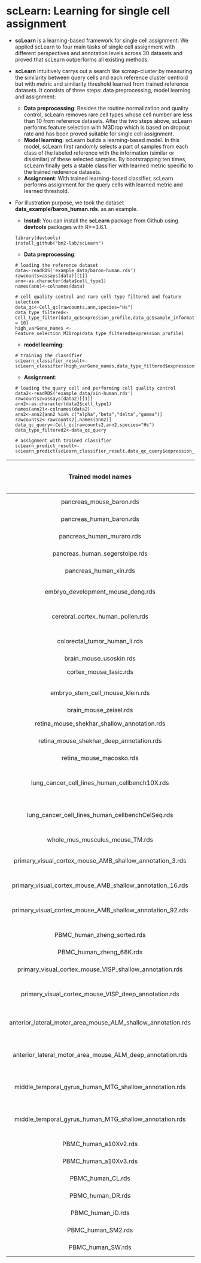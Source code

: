 # **scLearn: Learning for single cell assignment**

* **scLearn** is a learning-based framework for single cell assignment. We applied scLearn to four main tasks of single cell assignment with different perspectives and annotation levels across 30 datasets and proved that scLearn outperforms all existing methods.
* **scLearn** intuitively carrys out a search like scmap-cluster by measuring the similarity between query cells and each reference cluster centroid but with metric and similarity threshold learned from trained reference datasets. It consists of three steps: data preprocessing, model learning and assignment:
  * **Data preprocessing**: Besides the routine normalization and quality control, scLearn removes rare cell types whose cell number are less than 10 from reference datasets. After the two steps above, scLearn performs feature selection with M3Drop which is based on dropout rate and has been proved suitable for single cell assignment.
  * **Model learning**: scLearn builds a learning-based model. In this model, scLearn first randomly selects a part of samples from each class of the labeled reference with the information (similar or dissimilar) of these selected samples. By bootstrapping ten times, scLearn finally gets a stable classifier with learned metric specific to the trained rederence datasets.
  * **Assignment**: With trained learning-based classifier, scLearn performs assignment for the query cells with learned metric and learned threshold.
  


* For illustration purpose, we took the dataset **data_example/baron_human.rds**. as an example.
    * **Install**: You can install the **scLearn** package from Github using **devtools** packages with R>=3.6.1.
    ```
    library(devtools)
    install_github("bm2-lab/scLearn")
    ```
    * **Data preprocessing**:
    ```
    # loading the reference dataset
    data<-readRDS('example_data/baron-human.rds')
    rawcounts=assays(data)[[1]]
    ann<-as.character(data$cell_type1)
    names(ann)<-colnames(data)
    
    # cell quality control and rare cell type filtered and feature selection
    data_qc<-Cell_qc(rawcounts,ann,species="Hs")
    data_type_filtered<-Cell_type_filter(data_qc$expression_profile,data_qc$sample_information,min_cell_number = 10)
    high_varGene_names <- Feature_selection_M3Drop(data_type_filtered$expression_profile)
    ```
    
    * **model learning**:
    ```
    # training the classifier
    scLearn_classifier_result<-scLearn_classifier(high_varGene_names,data_type_filtered$expression_profile,data_type_filtered$sample_information)
    ```
    
    * **Assignment**:
    ```
    # loading the quary cell and performing cell quality control
    data2<-readRDS('example_data/xin-human.rds')
    rawcounts2=assays(data2)[[1]]
    ann2<-as.character(data2$cell_type1)
    names(ann2)<-colnames(data2)
    ann2<-ann2[ann2 %in% c("alpha","beta","delta","gamma")]
    rawcounts2<-rawcounts2[,names(ann2)]
    data_qc_query<-Cell_qc(rawcounts2,ann2,species="Hs")
    data_type_filtered2<-data_qc_query
    
    # assignment with trained classifier
    scLearn_predict_result<-scLearn_predict(scLearn_classifier_result,data_qc_query$expression_profile)
    
    ```

| Trained model names | Description | No. of cell types | corresponding dataset | PMID |
| :------: | :------: | :------: | :------: | :------: |
| pancreas_mouse_baron.rds | Mouse pancreas |  | Baron |  |
| pancreas_human_baron.rds | Human pancreas |  | Baron |  |
| pancreas_human_muraro.rds | Human pancreas |  | Muraro |  |
| pancreas_human_segerstolpe.rds | Human pancreas |  | Segerstolpe |  |
| pancreas_human_xin.rds | Human pancreas |  | Xin |  |
| embryo_development_mouse_deng.rds | Mouse embryo development |  | Deng |  |
| cerebral_cortex_human_pollen.rds | Human cerebral cortex |  | Pollen |  |
| colorectal_tumor_human_li.rds | Human colorectal tumors |  | Li |  |
| brain_mouse_usoskin.rds | Mouse brain |  | Usoskin |  |
| cortex_mouse_tasic.rds | Mouse cortex |  | Tasic |  |
| embryo_stem_cell_mouse_klein.rds | Mouse embryo stem cells |  | Klein |  |
| brain_mouse_zeisel.rds | Mouse brain |  | Zeisel |  |
| retina_mouse_shekhar_shallow_annotation.rds | Mouse retina |  | Shekhar |  |
| retina_mouse_shekhar_deep_annotation.rds | Mouse retina |  | Shekhar |  |
| retina_mouse_macosko.rds | Mouse retina |  | Macosko |  |
| lung_cancer_cell_lines_human_cellbench10X.rds | Mixture of five human lung cancer cell lines |  | CellBench10X |  |
| lung_cancer_cell_lines_human_cellbenchCelSeq.rds | Mixture of five human lung cancer cell lines |  | CellBenchCelSeq |  |
| whole_mus_musculus_mouse_TM.rds | Whole Mus musculus |  | TM |  |
| primary_visual_cortex_mouse_AMB_shallow_annotation_3.rds | Primary mouse visual cortex |  | AMB |  |
| primary_visual_cortex_mouse_AMB_shallow_annotation_16.rds | Primary mouse visual cortex |  | AMB |  |
| primary_visual_cortex_mouse_AMB_shallow_annotation_92.rds | Primary mouse visual cortex |  | AMB |  |
| PBMC_human_zheng_sorted.rds | FACS-sorted PBMC |  | Zheng sorted |  |
| PBMC_human_zheng_68K.rds | PBMC |  | Zheng 68K |  |
| primary_visual_cortex_mouse_VISP_shallow_annotation.rds | Mouse primary visual cortex |  | VISP |  |
| primary_visual_cortex_mouse_VISP_deep_annotation.rds | Mouse primary visual cortex |  | VISP |  |
| anterior_lateral_motor_area_mouse_ALM_shallow_annotation.rds | Mouse anterior lateral motor area |  | ALM |  |
| anterior_lateral_motor_area_mouse_ALM_deep_annotation.rds | Mouse anterior lateral motor area |  | ALM |  |
| middle_temporal_gyrus_human_MTG_shallow_annotation.rds | Human middle temporal gyrus |  | MTG |  |
| middle_temporal_gyrus_human_MTG_shallow_annotation.rds | Human middle temporal gyrus |  | MTG |  |
| PBMC_human_a10Xv2.rds | Human PBMC |  | PbmcBench pbmc1.10Xv2 |  |
| PBMC_human_a10Xv3.rds | Human PBMC |  | PbmcBench pbmc1.10Xv3 |  |
| PBMC_human_CL.rds | Human PBMC |  | PbmcBench pbmc1.CL |  |
| PBMC_human_DR.rds | Human PBMC |  | PbmcBench pbmc1.DR |  |
| PBMC_human_iD.rds | Human PBMC |  | PbmcBench pbmc1.iD |  |
| PBMC_human_SM2.rds | Human PBMC |  | PbmcBench pbmc1.SM2 |  |
| PBMC_human_SW.rds | Human PBMC |  | PbmcBench pbmc1.SW |  |

